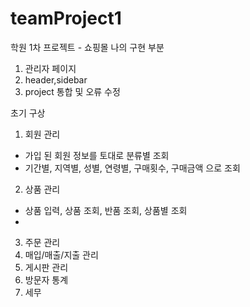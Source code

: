 # teamProject1
학원 1차 프로젝트 - 쇼핑몰
나의 구현 부분
 1. 관리자 페이지
 2. header,sidebar 
 3. project 통합 및 오류 수정

 초기 구상
 1. 회원 관리
  - 가입 된 회원 정보를 토대로 분류별 조회
  - 기간별, 지역별, 성별, 연령별, 구매횟수, 구매금액 으로 조회
 2. 상품 관리
  - 상품 입력, 상품 조회, 반품 조회, 상품별 조회
  - 
 3. 주문 관리 
 4. 매입/매출/지출 관리 
 5. 게시판 관리
 6. 방문자 통계
 7. 세무
